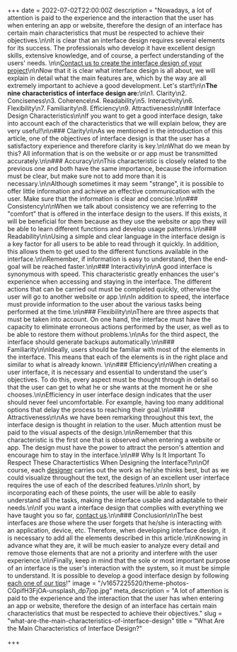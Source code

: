 +++
date = 2022-07-02T22:00:00Z
description = "Nowadays, a lot of attention is paid to the experience and the interaction that the user has when entering an app or website, therefore the design of an interface has certain main characteristics that must be respected to achieve their objectives.\n\nIt is clear that an interface design requires several elements for its success. The professionals who develop it have excellent design skills, extensive knowledge, and of course, a perfect understanding of the users' needs. \n\n[Contact us to create the interface design of your project](/contact)\n\nNow that it is clear what interface design is all about, we will explain in detail what the main features are, which by the way are all extremely important to achieve a good development. Let's start!\n\n**The nine characteristics of interface design are:**\n\n1. Clarity\n2. Conciseness\n3. Coherence\n4. Readability\n5. Interactivity\n6. Flexibility\n7. Familiarity\n8. Efficiency\n9. Attractiveness\n\n## Interface Design Characteristics\n\nIf you want to get a good interface design, take into account each of the characteristics that we will explain below, they are very useful!\n\n### Clarity\n\nAs we mentioned in the introduction of this article, one of the objectives of interface design is that the user has a satisfactory experience and therefore clarity is key.\n\nWhat do we mean by this? All information that is on the website or or app must be transmitted accurately.\n\n### Accuracy\n\nThis characteristic is closely related to the previous one and both have the same importance, because the information must be clear, but make sure not to add more than it is necessary.\n\nAlthough sometimes it may seem \"strange\", it is possible to offer little information and achieve an effective communication with the user. Make sure that the information is clear and concise.\n\n### Consistency\n\nWhen we talk about consistency we are referring to the \"comfort\" that is offered in the interface design to the users. If this exists, it will be beneficial for them because as they use the website or app they will be able to learn different functions and develop usage patterns.\n\n### Readability\n\nUsing a simple and clear language in the interface design is a key factor for all users to be able to read through it quickly. In addition, this allows them to get used to the different functions available in the interface.\n\nRemember, if information is easy to understand, then the end-goal will be reached faster.\n\n### Interactivity\n\nA good interface is synonymous with speed. This characteristic greatly enhances the user's experience when accessing and staying in the interface. The different actions that can be carried out must be completed quickly, otherwise the user will go to another website or app.\n\nIn addition to speed, the interface must provide information to the user about the various tasks being performed at the time.\n\n### Flexibility\n\nThere are three aspects that must be taken into account. On one hand, the interface must have the capacity to eliminate erroneous actions performed by the user, as well as to be able to restore them without problems.\n\nAs for the third aspect, the interface should generate backups automatically.\n\n### Familiarity\n\nIdeally, users should be familiar with most of the elements in the interface. This means that each of the elements is in the right place and similar to what is already known. \n\n### Efficiency\n\nWhen creating a user interface, it is necessary and essential to understand the user's objectives. To do this, every aspect must be thought through in detail so that the user can get to what he or she wants at the moment he or she chooses.\n\nEfficiency in user interface design indicates that the user should never feel uncomfortable. For example, having too many additional options that delay the process to reaching their goal.\n\n### Attractiveness\n\nAs we have been remarking throughout this text, the interface design is thought in relation to the user. Much attention must be paid to the visual aspects of the design.\n\nRemember that this characteristic is the first one that is observed when entering a website or app. The design must have the power to attract the person's attention and encourage him to stay in the interface.\n\n## Why Is It Important To Respect These Charactertistics When Designing the Interface?\n\nOf course, each [designer](https://blog.ida.cl/diseno/que-hace-disenador-interfaces/) carries out the work as he/she thinks best, but as we could visualize throughout the text, the design of an excellent user interface requires the use of each of the described features.\n\nIn short, by incorporating each of these points, the user will be able to easily understand all the tasks, making the interface usable and adaptable to their needs.\n\nIf you want a interface design that complies with everything we have taught you so far, [contact us](/contact).\n\n### Conclusion\n\nThe best interfaces are those where the user forgets that he/she is interacting with an application, device, etc. Therefore, when developing interface design, it is necessary to add all the elements described in this article.\n\nKnowing in advance what they are, it will be much easier to analyze every detail and remove those elements that are not a priority and interfere with the user experience.\n\nFinally, keep in mind that the sole or most important purpose of an interface is the user's interaction with the system, so it must be simple to understand. It is possible to develop a good interface design by following[ each one of our tips](/blog)!"
image = "/v1657225520/theme-photos-CGpifH3FjOA-unsplash_dp7jop.jpg"
meta_description = "A lot of attention is paid to the experience and the interaction that the user has when entering an app or website, therefore the design of an interface has certain main characteristics that must be respected to achieve their objectives."
slug = "what-are-the-main-characteristics-of-interface-design"
title = "What Are the Main Characteristics of Interface Design?"

+++
